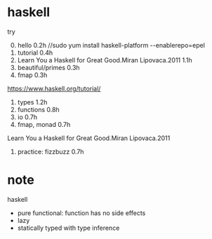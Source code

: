 # haskell

try

0. hello 0.2h //sudo yum install haskell-platform --enablerepo=epel
1. tutorial 0.4h 
2. Learn You a Haskell for Great Good.Miran Lipovaca.2011 1.1h
3. beautiful/primes 0.3h
4. fmap 0.3h

https://www.haskell.org/tutorial/

1. types 1.2h
2. functions 0.8h
3. io 0.7h
4. fmap, monad 0.7h

Learn You a Haskell for Great Good.Miran Lipovaca.2011

1. practice: fizzbuzz 0.7h

# note 

haskell
- pure functional: function has no side effects
- lazy
- statically typed with type inference

